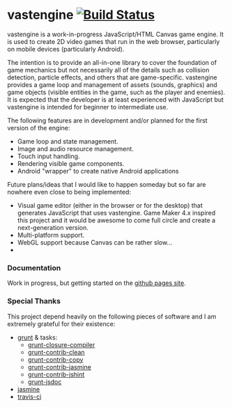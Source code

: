 vastengine [![Build Status](https://travis-ci.org/Cynicollision/vastengine.svg?branch=master)](https://travis-ci.org/Cynicollision/vastengine)
==========

vastengine is a work-in-progress JavaScript/HTML Canvas game engine. It is used to create 2D video games that run in the web browser, particularly on mobile devices (particularly Android).

The intention is to provide an all-in-one library to cover the foundation of game mechanics but not necessarily all of the details such as collision detection, particle effects, and others that are game-specific. vastengine provides a game loop and management of assets (sounds, graphics) and game objects (visible entities in the game, such as the player and enemies). It is expected that the developer is at least experienced with JavaScript but vastengine is intended for beginner to intermediate use. 

The following features are in development and/or planned for the first version of the engine:
* Game loop and state management.
* Image and audio resource management.
* Touch input handling.
* Rendering visible game components.
* Android "wrapper" to create native Android applications

Future plans/ideas that I would like to happen someday but so far are nowhere even close to being implemented:
* Visual game editor (either in the browser or for the desktop) that generates JavaScript that uses vastengine. Game Maker 4.x inspired this project and it would be awesome to come full circle and create a next-generation version.
* Multi-platform support.
* WebGL support because Canvas can be rather slow...
* 
### Documentation
Work in progress, but getting started on the [github pages site](http://cynicollision.github.io/vastengine).

### Special Thanks
This project depend heavily on the following pieces of software and I am extremely grateful for their existence:
* [grunt](https://github.com/gruntjs/grunt) & tasks:
    * [grunt-closure-compiler](https://github.com/gmarty/grunt-closure-compiler)
    * [grunt-contrib-clean](https://github.com/gruntjs/grunt-contrib-clean)
    * [grunt-contrib-copy](https://github.com/gruntjs/grunt-contrib-copy)
    * [grunt-contrib-jasmine](https://github.com/gruntjs/grunt-contrib-jasmine)
    * [grunt-contrib-jshint](https://github.com/gruntjs/grunt-contrib-jshint)
    * [grunt-jsdoc](https://github.com/krampstudio/grunt-jsdoc)
* [jasmine](https://github.com/pivotal/jasmine)
* [travis-ci](https://travis-ci.org)
